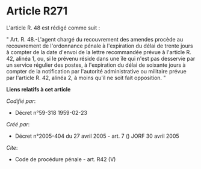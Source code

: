 # Article R271

L'article R. 48 est rédigé comme suit : 

" Art. R. 48.-L'agent chargé du recouvrement des amendes procède au recouvrement de l'ordonnance pénale à l'expiration du
délai de trente jours à compter de la date d'envoi de la lettre recommandée prévue à l'article R. 42, alinéa 1, ou, si le
prévenu réside dans une île qui n'est pas desservie par un service régulier des postes, à l'expiration du délai de soixante
jours à compter de la notification par l'autorité administrative ou militaire prévue par l'article R. 42, alinéa 2, à moins
qu'il ne soit fait opposition. "

**Liens relatifs à cet article**

_Codifié par_:

  - Décret n°59-318 1959-02-23

_Créé par_:

  - Décret n°2005-404 du 27 avril 2005 - art. 7 () JORF 30 avril 2005

_Cite_:

  - Code de procédure pénale - art. R42 (V)
